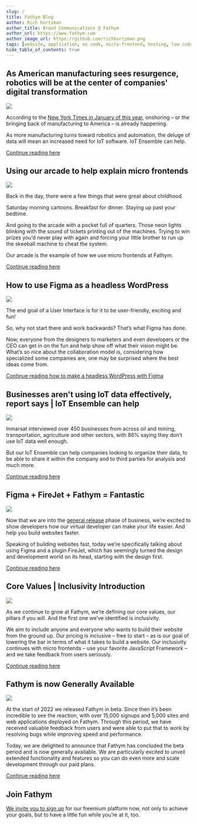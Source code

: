 ```yaml
---
slug: /
title: Fathym Blog
author: Rich Kurtzman
author_title: Brand Communications @ Fathym
author_url: https://www.fathym.com
author_image_url: https://github.com/richkurtzman.png
tags: [website, application, no code, micro-frontend, hosting, low code]
hide_table_of_contents: true
---
```


## As American manufacturing sees resurgence, robotics will be at the center of companies' digital transformation

![](/img/manufacturing.jpg)

According to the [New York Times in January of this year](https://www.nytimes.com/2022/01/05/business/economy/supply-chain-reshoring-us-manufacturing.html), onshoring – or the bringing back of manufacturing to America – is already happening.

As more manufacturing turns toward robotics and automation, the deluge of data will mean an increased need for IoT software. IoT Ensemble can help.

[Continue reading here](https://www.fathym.com/blog/articles/2022/may/2022-05-17-american-manufacturing-resurgence)

## Using our arcade to help explain micro frontends

![](/img/arcadescreenshot.png)

Back in the day, there were a few things that were great about childhood.  

Saturday morning cartoons. Breakfast for dinner. Staying up past your bedtime.  

And going to the arcade with a pocket full of quarters. Those neon lights blinking with the sound of tickets printing out of the machines. Trying to win prizes you’d never play with again and forcing your little brother to run up the skeeball machine to cheat the system. 

Our arcade is the example of how we use micro frontends at Fathym.

[Continue reading here](https://www.fathym.com/blog/articles/2022/may/2022-05-16-arcade-and-micro-frontends)


## How to use Figma as a headless WordPress

![](/img/Figma2.png)

The end goal of a User Interface is for it to be user-friendly, exciting and fun!  

So, why not start there and work backwards? That’s what Figma has done.  

Now, everyone from the designers to marketers and even developers or the CEO can get in on the fun and help show off what their vision might be. What’s so nice about the collaboration model is, considering how specialized some companies are, one may be surprised where the best ideas come from.

[Continue reading how to make a headless WordPress with Figma](https://www.fathym.com/blog/articles/2022/may/2022-05-13-use-figma-as-headless-wordpress)
## Businesses aren't using IoT data effectively, report says | IoT Ensemble can help

![](/img/developer3screens.jpeg)

Inmarsat interviewed over 450 businesses from across oil and mining, transportation, agriculture and other sectors, with 86% saying they don’t use IoT data well enough. 

But our IoT Ensemble can help companies looking to organize their data, to be able to share it within the company and to third parties for analysis and much more. 

[Continue reading here](https://www.fathym.com/blog/articles/2022/may/2022-05-11-businesses-arent-using-iot-data)

## Figma + FireJet + Fathym = Fantastic

![](/img/figmaf.png)

Now that we are into the [general release](https://www.fathym.com/blog/articles/2022/april/2022-04-28-general-release-blog) phase of business, we’re excited to show developers how our virtual developer can make your life easier. And help you build websites faster.  

Speaking of building websites fast, today we’re specifically talking about using Figma and a plugin FireJet, which has seemingly turned the design and development world on its head, starting with the design first. 

[Continue reading here](https://www.fathym.com/blog/articles/2022/may/2022-05-10-figma-firejet-fathym-fantastic)
## Core Values | Inclusivity Introduction

![](/img/inclusivitylogo.jpeg)

As we continue to grow at Fathym, we’re defining our core values, our pillars if you will. And the first one we’ve identified is inclusivity.  

We aim to include anyone and everyone who wants to build their website from the ground up. Our pricing is inclusive – free to start – as is our goal of lowering the bar in terms of what it takes to build a website. Our inclusivity continues with micro frontends – use your favorite JavaScript Framework – and we take feedback from users seriously.  

[Continue reading here](articles/2022/may/2022-05-02-core-values-inclusivity-introduction)

## Fathym is now Generally Available 

![](/img/fathymbubbles.png)

At the start of 2022 we released Fathym in beta. Since then it’s been incredible to see the reaction, with over 15,000 signups and 5,000 sites and web applications deployed on Fathym. Through this period, we have received valuable feedback from users and were able to put that to work by resolving bugs while improving speed and performance. 

Today, we are delighted to announce that Fathym has concluded the beta period and is now generally available. We are particularly excited to unveil extended functionality and features so you can do even more and scale development through our paid plans. 

[Continue reading here](/articles/2022/april/2022-04-28-general-release-blog)


## Join Fathym 

[We invite you to sign up](https://www.fathym.com/dashboard) for our freemium platform now, not only to achieve your goals, but to have a little fun while you’re at it, too. 